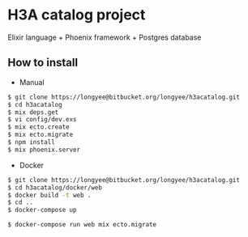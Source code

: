 # H3A catalog project

Elixir language + Phoenix framework + Postgres database

## How to install

* Manual

```bash
$ git clone https://longyee@bitbucket.org/longyee/h3acatalog.git
$ cd h3acatalog
$ mix deps.get
$ vi config/dev.exs
$ mix ecto.create
$ mix ecto.migrate
$ npm install
$ mix phoenix.server
```
* Docker

```bash
$ git clone https://longyee@bitbucket.org/longyee/h3acatalog.git
$ cd h3acatalog/docker/web
$ docker build -t web .
$ cd ..
$ docker-compose up

$ docker-compose run web mix ecto.migrate
```
